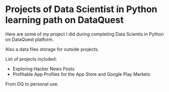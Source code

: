 # Projects of Data Scientist in Python learning path on DataQuest

Here are some of my project I did during completing Data Scientis in Python on DataQuest platform.

Also a data files storage for outside projects.

List of projects included:
- Exploring Hacker News Posts
- Profitable App Profiles for the App Store and Google Play Markets
  

From DQ to personal use.
